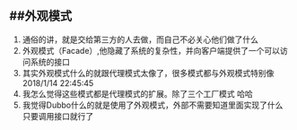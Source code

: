 ##外观模式
----------
1. 通俗的讲，就是交给第三方的人去做，而自己不必关心他们做了什么
2. 外观模式（Facade）,他隐藏了系统的复杂性，并向客户端提供了一个可以访问系统的接口
3. 其实外观模式什么的就跟代理模式太像了，很多模式都与外观模式特别像2018/1/14 22:45:45 
4. 我怎么觉得这些模式都是代理模式的扩展。除了三个工厂模式 哈哈
5. 我觉得Dubbo什么的就是使用了外观模式，外部不需要知道里面实现了什么
只要调用接口就行了